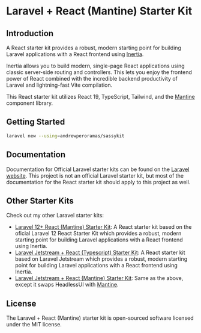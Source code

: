 # Laravel + React (Mantine) Starter Kit

## Introduction

A React starter kit provides a robust, modern starting point for building Laravel applications with a React frontend using [Inertia](https://inertiajs.com).

Inertia allows you to build modern, single-page React applications using classic server-side routing and controllers. This lets you enjoy the frontend power of React combined with the incredible backend productivity of Laravel and lightning-fast Vite compilation.

This React starter kit utilizes React 19, TypeScript, Tailwind, and the [Mantine](https://mantine.dev) component library.

## Getting Started

```bash
laravel new --using=andrewperoramas/sassykit
```

## Documentation

Documentation for Official Laravel starter kits can be found on the [Laravel website](https://laravel.com/docs/starter-kits). This project is not an official Laravel starter kit, but most of the documentation for the React starter kit should apply to this project as well.

## Other Starter Kits

Check out my other Laravel starter kits:

- [Laravel 12+ React (Mantine) Starter Kit](https://github.com/adrum/laravel-react-mantine-starter-kit): A React starter kit based on the oficial Laravel 12 React Starter Kit which provides a robust, modern starting point for building Laravel applications with a React frontend using Inertia.
- [Laravel Jetstream + React (Typescript) Starter Kit](https://github.com/adrum/laravel-jetstream-react-typescript): A React starter kit based on Laravel Jetstream which provides a robust, modern starting point for building Laravel applications with a React frontend using Inertia.
- [Laravel Jetstream + React (Mantine) Starter Kit](https://github.com/adrum/laravel-jetstream-react-mantine): Same as the above, except it swaps HeadlessUI with [Mantine](https://mantine.dev).


## License

The Laravel + React (Mantine) starter kit is open-sourced software licensed under the MIT license.
